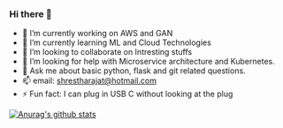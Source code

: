 ### Hi there 👋

<!--
**ShresthaRajat/ShresthaRajat** is a ✨ _special_ ✨ repository because its `README.md` (this file) appears on your GitHub profile.

Here are some ideas to get you started:
-->
- 🔭 I’m currently working on AWS and GAN
- 🌱 I’m currently learning ML and Cloud Technologies
- 👯 I’m looking to collaborate on Intresting stuffs
- 🤔 I’m looking for help with Microservice architecture and Kubernetes.
- 💬 Ask me about basic python, flask and git related questions.
- 📫 email:  shrestharajat@hotmail.com 
- ⚡ Fun fact: I can plug in USB C without looking at the plug

<!--[![Top Langs](https://github-readme-stats.vercel.app/api/top-langs/?username=shrestharajat&layout=compact)](https://github.com/anuraghazra/github-readme-stats)
-->
[![Anurag's github stats](https://github-readme-stats.vercel.app/api?username=shrestharajat)](https://github.com/anuraghazra/github-readme-stats)
